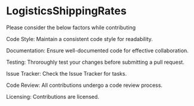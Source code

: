 # LogisticsShippingRates
Please consider the below factors while contributing

Code Style:
Maintain a consistent code style for readability.

Documentation:
Ensure well-documented code for effective collaboration.

Testing:
Throroughly test your changes before submitting a pull request.

Issue Tracker:
Check the Issue Tracker for tasks.

Code Review:
All contributions undergo a code review process.

Licensing:
Contributions are licensed.
